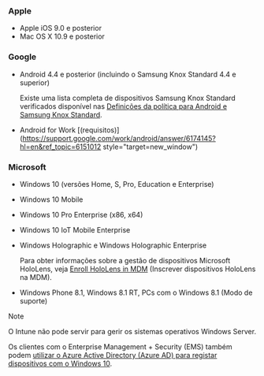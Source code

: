

### <a name="apple"></a>Apple
- Apple iOS 9.0 e posterior
- Mac OS X 10.9 e posterior

### <a name="google"></a>Google
- Android 4.4 e posterior (incluindo o Samsung Knox Standard 4.4 e superior)

  Existe uma lista completa de dispositivos Samsung Knox Standard verificados disponível nas [Definições da política para Android e Samsung Knox Standard](/intune-classic/android-policy-settings-in-microsoft-intune.md#supported-samsung-knox-standard-devices).


- Android for Work [(requisitos)](https://support.google.com/work/android/answer/6174145?hl=en&ref_topic=6151012 style="target=new_window")

### <a name="microsoft"></a>Microsoft

- Windows 10 (versões Home, S, Pro, Education e Enterprise)
- Windows 10 Mobile
- Windows 10 Pro Enterprise (x86, x64)
- Windows 10 IoT Mobile Enterprise
- Windows Holographic e Windows Holographic Enterprise

  Para obter informações sobre a gestão de dispositivos Microsoft HoloLens, veja [Enroll HoloLens in MDM](https://docs.microsoft.com/hololens/hololens-enroll-mdm) (Inscrever dispositivos HoloLens na MDM).

- Windows Phone 8.1, Windows 8.1 RT, PCs com o Windows 8.1 (Modo de suporte)

> [!NOTE]
> O Intune não pode servir para gerir os sistemas operativos Windows Server.

Os clientes com o Enterprise Management + Security (EMS) também podem [utilizar o Azure Active Directory (Azure AD) para registar dispositivos com o Windows 10](/intune-classic/deploy-use/set-up-windows-device-management-with-microsoft-intune#azure-active-directory-enrollment).


